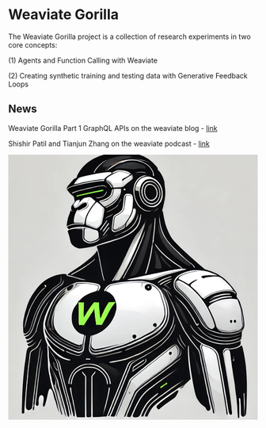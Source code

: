 # Weaviate Gorilla

The Weaviate Gorilla project is a collection of research experiments in two core concepts: 

(1) Agents and Function Calling with Weaviate

(2) Creating synthetic training and testing data with Generative Feedback Loops

## News

Weaviate Gorilla Part 1 GraphQL APIs on the weaviate blog - [link](https://weaviate.io/blog/weaviate-gorilla-part-1)

Shishir Patil and Tianjun Zhang on the weaviate podcast - [link](https://www.youtube.com/watch?v=HUtYOLX7HZ4)

![Weaviate Gorilla](./visuals/weaviate-gorillas/gorilla-9.png)




